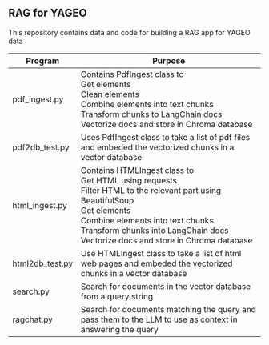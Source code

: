 ## RAG for YAGEO ##

This repository contains data and code for building a RAG app for YAGEO data

|Program|Purpose|
|-------|-------|
|pdf_ingest.py|Contains PdfIngest class to<br>Get elements<br>Clean elements<br>Combine elements into text chunks<br>Transform chunks to LangChain docs<br>Vectorize docs and store in Chroma database|
|pdf2db_test.py|Uses PdfIngest class to take a list of pdf files and embeded the vectorized chunks in a vector database|
|html_ingest.py|Contains HTMLIngest class to<br>Get HTML using requests<br>Filter HTML to the relevant part using BeautifulSoup<br>Get elements<br>Combine elements into text chunks<br>Transform chunks into LangChain docs<br>Vectorize docs and store in Chroma database|
|html2db_test.py|Use HTMLIngest class to take a list of html web pages and embeded the vectorized chunks in a vector database|
|search.py|Search for documents in the vector database from a query string|
|ragchat.py|Search for documents matching the query and pass them to the LLM to use as context in answering the query|

